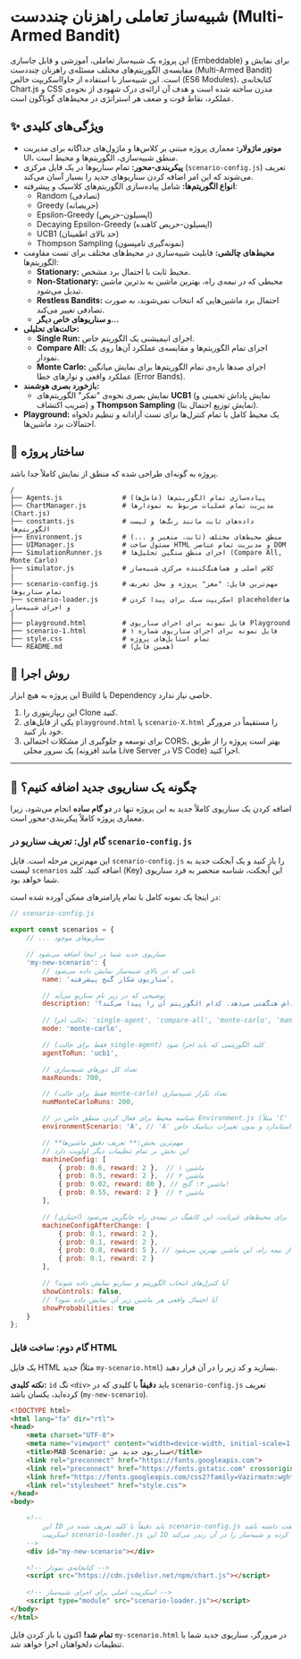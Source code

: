# شبیه‌ساز تعاملی راهزنان چنددست (Multi-Armed Bandit)

این پروژه یک شبیه‌ساز تعاملی، آموزشی و قابل جاسازی (Embeddable) برای نمایش و مقایسه‌ی الگوریتم‌های مختلف مسئله‌ی راهزنان چنددست (Multi-Armed Bandit) است. این شبیه‌ساز با استفاده از جاوااسکریپت خالص (ES6 Modules)، کتابخانه‌ی Chart.js و CSS مدرن ساخته شده است و هدف آن ارائه‌ی درک شهودی از نحوه‌ی عملکرد، نقاط قوت و ضعف هر استراتژی در محیط‌های گوناگون است.



## ✨ ویژگی‌های کلیدی

- **موتور ماژولار:** معماری پروژه مبتنی بر کلاس‌ها و ماژول‌های جداگانه برای مدیریت UI، منطق شبیه‌سازی، الگوریتم‌ها و محیط است.
- **پیکربندی-محور:** تمام سناریوها در یک فایل مرکزی (`scenario-config.js`) تعریف می‌شوند که این امر اضافه کردن سناریوهای جدید را بسیار آسان می‌کند.
- **انواع الگوریتم‌ها:** شامل پیاده‌سازی الگوریتم‌های کلاسیک و پیشرفته:
  - Random (تصادفی)
  - Greedy (حریصانه)
  - Epsilon-Greedy (اپسیلون-حریص)
  - Decaying Epsilon-Greedy (اپسیلون-حریص کاهنده)
  - UCB1 (حد بالای اطمینان)
  - Thompson Sampling (نمونه‌گیری تامپسون)
- **محیط‌های چالشی:** قابلیت شبیه‌سازی در محیط‌های مختلف برای تست مقاومت الگوریتم‌ها:
  - **Stationary:** محیط ثابت با احتمال برد مشخص.
  - **Non-Stationary:** محیطی که در نیمه‌ی راه، بهترین ماشین به بدترین ماشین تبدیل می‌شود.
  - **Restless Bandits:** احتمال برد ماشین‌هایی که انتخاب نمی‌شوند، به صورت تصادفی تغییر می‌کند.
  - **و سناریوهای خاص دیگر...**
- **حالت‌های تحلیلی:**
  - **Single Run:** اجرای انیمیشنی یک الگوریتم خاص.
  - **Compare All:** اجرای تمام الگوریتم‌ها و مقایسه‌ی عملکرد آن‌ها روی یک نمودار.
  - **Monte Carlo:** اجرای صدها باره‌ی تمام الگوریتم‌ها برای نمایش میانگین عملکرد واقعی و نوارهای خطا (Error Bands).
- **بازخورد بصری هوشمند:**
  - نمایش بصری نحوه‌ی "تفکر" الگوریتم‌های **UCB1** (نمایش پاداش تخمینی و ضریب اکتشاف) و **Thompson Sampling** (نمایش توزیع احتمال بتا).
- **Playground:** یک محیط کامل با تمام کنترل‌ها برای تست آزادانه و تنظیم دلخواه احتمالات برد ماشین‌ها.

## 📂 ساختار پروژه

پروژه به گونه‌ای طراحی شده که منطق از نمایش کاملاً جدا باشد.

```
/
├── Agents.js               # پیاده‌سازی تمام الگوریتم‌ها (عامل‌ها)
├── ChartManager.js         # مدیریت تمام عملیات مربوط به نمودارها (Chart.js)
├── constants.js            # داده‌های ثابت مانند رنگ‌ها و لیست الگوریتم‌ها
├── Environment.js          # منطق محیط‌های مختلف (ثابت، متغیر و ...)
├── UIManager.js            # مسئول ساخت HTML و مدیریت تمام عناصر DOM
├── SimulationRunner.js     # اجرای منطق سنگین تحلیل‌ها (Compare All, Monte Carlo)
├── simulator.js            # کلاس اصلی و هماهنگ‌کننده مرکزی شبیه‌ساز
|
├── scenario-config.js      # مهم‌ترین فایل: "مغز" پروژه و محل تعریف تمام سناریوها
├── scenario-loader.js      # اسکریپت سبک برای پیدا کردن placeholderها و اجرای شبیه‌ساز
|
├── playground.html         # فایل نمونه برای اجرای سناریوی Playground
├── scenario-1.html         # فایل نمونه برای اجرای سناریوی شماره ۱
├── style.css               # تمام استایل‌های پروژه
└── README.md               # (همین فایل)
```

## 🚀 روش اجرا

این پروژه به هیچ ابزار Build یا Dependency خاصی نیاز ندارد.

1.  این ریپازیتوری را Clone کنید.
2.  یکی از فایل‌های `playground.html` یا `scenario-X.html` را مستقیماً در مرورگر خود باز کنید.
3.  برای توسعه و جلوگیری از مشکلات احتمالی CORS، بهتر است پروژه را از طریق یک سرور محلی (مانند افزونه Live Server در VS Code) اجرا کنید.

---

## 🔧 **چگونه یک سناریوی جدید اضافه کنیم؟**

اضافه کردن یک سناریوی کاملاً جدید به این پروژه تنها در **دو گام ساده** انجام می‌شود، زیرا معماری پروژه کاملاً پیکربندی-محور است.

### گام اول: تعریف سناریو در `scenario-config.js`

این مهم‌ترین مرحله است. فایل `scenario-config.js` را باز کنید و یک آبجکت جدید به لیست `scenarios` اضافه کنید. کلید (Key) این آبجکت، شناسه منحصر به فرد سناریوی شما خواهد بود.

در اینجا یک نمونه کامل با تمام پارامترهای ممکن آورده شده است:

```javascript
// scenario-config.js

export const scenarios = {
    // ... سناریوهای موجود

    // سناریوی جدید شما در اینجا اضافه می‌شود
    'my-new-scenario': {
        // نامی که در بالای شبیه‌ساز نمایش داده می‌شود
        name: 'سناریوی شکار گنج پیشرفته',

        // توضیحی که در زیر نام سناریو می‌آید
        description: 'در این محیط، سه ماشین پاداش کم ولی قابل اعتماد دارند، اما یک ماشین احتمال برد بسیار پایینی دارد ولی در صورت برد، پاداش هنگفتی می‌دهد. کدام الگوریتم آن را پیدا می‌کند؟',
        
        // حالت اجرا: 'single-agent', 'compare-all', 'monte-carlo', 'manual'
        mode: 'monte-carlo',

        // (فقط برای حالت single-agent) کلید الگوریتمی که باید اجرا شود
        agentToRun: 'ucb1',

        // تعداد کل دورهای شبیه‌سازی
        maxRounds: 700,

        // (فقط برای حالت monte-carlo) تعداد تکرار شبیه‌سازی
        numMonteCarloRuns: 200,

        // شناسه محیط برای فعال کردن منطق خاص در Environment.js (مثلاً 'C' برای Restless)
        environmentScenario: 'A', // 'A' یعنی یک محیط استاندارد و بدون تغییرات دینامیک خاص

        // **مهم‌ترین بخش:** تعریف دقیق ماشین‌ها
        // این بخش بر تمام تنظیمات دیگر اولویت دارد
        machineConfig: [
            { prob: 0.6, reward: 2 },  // ماشین ۱
            { prob: 0.5, reward: 2 },  // ماشین ۲
            { prob: 0.02, reward: 80 }, // ماشین ۳: گنج!
            { prob: 0.55, reward: 2 }  // ماشین ۴
        ],

        // (اختیاری) برای محیط‌های غیرثابت، این کانفیگ در نیمه‌ی راه جایگزین می‌شود
        machineConfigAfterChange: [
            { prob: 0.1, reward: 2 },
            { prob: 0.1, reward: 2 },
            { prob: 0.8, reward: 5 }, // پس از نیمه راه، این ماشین بهترین می‌شود
            { prob: 0.1, reward: 2 }
        ],

        // آیا کنترل‌های انتخاب الگوریتم و سناریو نمایش داده شوند؟
        showControls: false,
        // آیا احتمال واقعی هر ماشین زیر آن نمایش داده شود؟
        showProbabilities: true
    }
};
```

### گام دوم: ساخت فایل HTML

یک فایل HTML جدید (مثلاً `my-scenario.html`) بسازید و کد زیر را در آن قرار دهید.

**نکته کلیدی:** `id` تگ `<div>` باید **دقیقاً** با کلیدی که در `scenario-config.js` تعریف کرده‌اید، یکسان باشد (`my-new-scenario`).

```html
<!DOCTYPE html>
<html lang="fa" dir="rtl">
<head>
    <meta charset="UTF-8">
    <meta name="viewport" content="width=device-width, initial-scale=1.0">
    <title>MAB Scenario: سناریوی جدید من</title>
    <link rel="preconnect" href="https://fonts.googleapis.com">
    <link rel="preconnect" href="https://fonts.gstatic.com" crossorigin>
    <link href="https://fonts.googleapis.com/css2?family=Vazirmatn:wght@400;700&display=swap" rel="stylesheet">
    <link rel="stylesheet" href="style.css">
</head>
<body>

    <!-- 
        این ID باید دقیقاً با کلید تعریف شده در scenario-config.js مطابقت داشته باشد.
        اسکریپت scenario-loader.js این ID را پیدا کرده و شبیه‌ساز را در آن رندر می‌کند.
    -->
    <div id="my-new-scenario"></div>

    <!-- کتابخانه‌ی نمودار -->
    <script src="https://cdn.jsdelivr.net/npm/chart.js"></script>
    
    <!-- اسکریپت اصلی برای اجرای شبیه‌ساز -->
    <script type="module" src="scenario-loader.js"></script>
</body>
</html>
```

**تمام شد!** اکنون با باز کردن فایل `my-scenario.html` در مرورگر، سناریوی جدید شما با تنظیمات دلخواهتان اجرا خواهد شد.